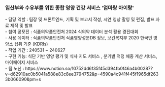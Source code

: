 <h3>임산부와 수유부를 위한 종합 영양 건강 서비스 '엄마랑 아이랑'</h3>
- 담당 역할 : 팀장 및 프론트엔드, 기획 및 보고서 작성, 시연 영상 촬영 및 편집, 발표 자료 제작 및 발표 <br/>
- 참여 공모전 : 식품의약품안전처 2024 식의약 데이터 분석 활용 경진대회 <br/>
- 사용 데이터 : 식품의약품안전처 식품영양성분DB 정보, 보건복지부 2020 한국인 영양소 섭취 기준 (KDRIs) <br/>
- 작업 기간 : 240531 ~ 240627 <br/>
- 구현 기능: 식단 기반 영양 평가 및 식사 지도 서비스 , 분기별 적정 체중 계산 서비스, 마이페이지 서비스 <br/>
- 팀 노션 : https://www.notion.so/10752dd6f35f45d394fb0f46a4b00287?v=d62910ac0b5041a588e83c8ee3794752&p=4590a4c941f445f1965df2633b066090&pm=s

